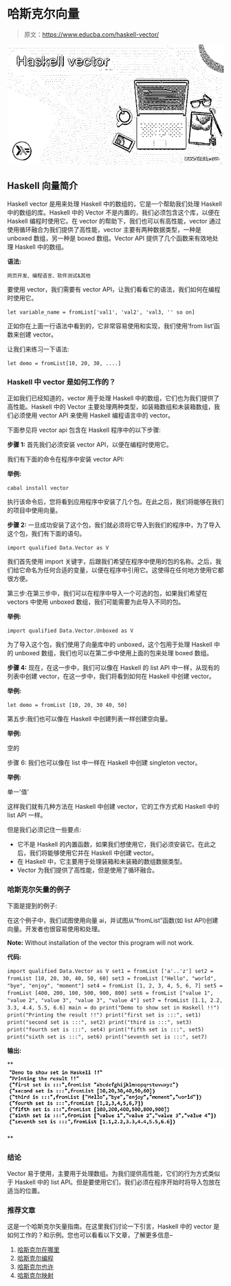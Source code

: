 # 哈斯克尔向量

> 原文：<https://www.educba.com/haskell-vector/>

![Haskell vector](img/77015331fd8cc704650a9aab74cfb76c.png)



## Haskell 向量简介

Haskell vector 是用来处理 Haskell 中的数组的，它是一个帮助我们处理 Haskell 中的数组的库。Haskell 中的 Vector 不是内置的，我们必须包含这个库，以便在 Haskell 编程时使用它。在 vector 的帮助下，我们也可以有高性能，vector 通过使用循环融合为我们提供了高性能，vector 主要有两种数据类型，一种是 unboxed 数组，另一种是 boxed 数组。Vector API 提供了几个函数来有效地处理 Haskell 中的数组。

**语法:**

<small>网页开发、编程语言、软件测试&其他</small>

要使用 vector，我们需要有 vector API，让我们看看它的语法，我们如何在编程时使用它。

`let variable_name = fromList['val1', 'val2', 'val3, '' so on]`

正如你在上面一行语法中看到的，它非常容易使用和实现，我们使用‘from list’函数来创建 vector。

让我们来练习一下语法:

`let demo = fromList[10, 20, 30, ....]`

### Haskell 中 vector 是如何工作的？

正如我们已经知道的，vector 用于处理 Haskell 中的数组，它们也为我们提供了高性能。Haskell 中的 Vector 主要处理两种类型，如装箱数组和未装箱数组，我们必须使用 vector API 来使用 Haskell 编程语言中的 vector。

下面参见将 vector api 包含在 Haskell 程序中的以下步骤:

**步骤 1:** 首先我们必须安装 vector API，以便在编程时使用它。

我们有下面的命令在程序中安装 vector API:

**举例:**

`cabal install vector`

执行该命令后，您将看到应用程序中安装了几个包。在此之后，我们将能够在我们的项目中使用向量。

**步骤 2:** 一旦成功安装了这个包，我们就必须将它导入到我们的程序中，为了导入这个包，我们有下面的语句。

`import qualified Data.Vector as V`

我们首先使用 import 关键字，后跟我们希望在程序中使用的包的名称。之后，我们给它命名为任何合适的变量，以便在程序中引用它。这使得在任何地方使用它都很方便。

第三步:在第三步中，我们可以在程序中导入一个可选的包，如果我们希望在 vectors 中使用 unboxed 数组，我们可能需要为此导入不同的包。

**举例:**

`import qualified Data.Vector.Unboxed as V`

为了导入这个包，我们使用了向量库中的 unboxed，这个包用于处理 Haskell 中的 unboxed 数组，我们也可以在第二步中使用上面的包来处理 boxed 数组。

**步骤 4:** 现在，在这一步中，我们可以像在 Haskell 的 list API 中一样，从现有的列表中创建 vector，在这一步中，我们将看到如何在 Haskell 中创建 vector。

**举例:**

`let demo = fromList [10, 20, 30 40, 50]`

第五步:我们也可以像在 Haskell 中创建列表一样创建空向量。

**举例:**

空的

步骤 6: 我们也可以像在 list 中一样在 Haskell 中创建 singleton vector。

**举例:**

单一'值'

这样我们就有几种方法在 Haskell 中创建 vector，它的工作方式和 Haskell 中的 list API 一样。

但是我们必须记住一些要点:

*   它不是 Haskell 的内置函数，如果我们想使用它，我们必须安装它。在此之后，我们将能够使用它并在 Haskell 中创建 vector。
*   在 Haskell 中，它主要用于处理装箱和未装箱的数组数据类型。
*   Vector 为我们提供了高性能，但是使用了循环融合。

### 哈斯克尔矢量的例子

下面是提到的例子:

在这个例子中，我们试图使用向量 ai，并试图从“fromList”函数(如 list API)创建向量。开发者也很容易使用和处理。

**Note:** Without installation of the vector this program will not work.

**代码:**

`import qualified Data.Vector as V
set1 = fromList ['a'..'z'] set2 = fromList [10, 20, 30, 40, 50, 60] set3 = fromList ["Hello", "world", "bye", "enjoy", "moment"] set4 = fromList [1, 2, 3, 4, 5, 6, 7] set5 = fromList [400, 200, 100, 500, 900, 800] set6 = fromList ["value 1", "value 2", "value 3", "value 3", "value 4"] set7 = fromList [1.1, 2.2, 3.3, 4.4, 5.5, 6.6] main = do
print("Demo to show set in Haskell !!")
print("Printing the result !!")
print("first set is :::", set1)
print("second set is :::", set2)
print("third is :::", set3)
print("fourth set is :::", set4)
print("fifth set is :::", set5)
print("sixth set is :::", set6)
print("seventh set is :::", set7)`

**输出:**

**![Haskell vector 1](img/5718589332b887687975a16c4dacf07f.png)

** 

### 结论

Vector 易于使用，主要用于处理数组。为我们提供高性能，它们的行为方式类似于 Haskell 中的 list API。但是要使用它们，我们必须在程序开始时将导入包放在适当的位置。

### 推荐文章

这是一个哈斯克尔矢量指南。在这里我们讨论一下引言，Haskell 中的 vector 是如何工作的？和示例。您也可以看看以下文章，了解更多信息–

1.  [哈斯克尔在哪里](https://www.educba.com/haskell-where/)
2.  [哈斯克尔编程](https://www.educba.com/course/haskell-course-for-programming/)
3.  [哈斯克尔也许](https://www.educba.com/haskell-maybe/)
4.  [哈斯克尔映射](https://www.educba.com/haskell-map/)






